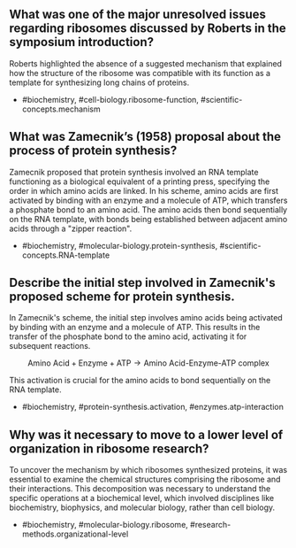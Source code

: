 ## What was one of the major unresolved issues regarding ribosomes discussed by Roberts in the symposium introduction?

Roberts highlighted the absence of a suggested mechanism that explained how the structure of the ribosome was compatible with its function as a template for synthesizing long chains of proteins.

- #biochemistry, #cell-biology.ribosome-function, #scientific-concepts.mechanism


## What was Zamecnik’s (1958) proposal about the process of protein synthesis?

Zamecnik proposed that protein synthesis involved an RNA template functioning as a biological equivalent of a printing press, specifying the order in which amino acids are linked. In his scheme, amino acids are first activated by binding with an enzyme and a molecule of ATP, which transfers a phosphate bond to an amino acid. The amino acids then bond sequentially on the RNA template, with bonds being established between adjacent amino acids through a "zipper reaction".

- #biochemistry, #molecular-biology.protein-synthesis, #scientific-concepts.RNA-template


## Describe the initial step involved in Zamecnik's proposed scheme for protein synthesis.

In Zamecnik's scheme, the initial step involves amino acids being activated by binding with an enzyme and a molecule of ATP. This results in the transfer of the phosphate bond to the amino acid, activating it for subsequent reactions.

$$
\text{Amino Acid} + \text{Enzyme} + \text{ATP} \rightarrow \text{Amino Acid-Enzyme-ATP complex}
$$

This activation is crucial for the amino acids to bond sequentially on the RNA template.

- #biochemistry, #protein-synthesis.activation, #enzymes.atp-interaction


## Why was it necessary to move to a lower level of organization in ribosome research?

To uncover the mechanism by which ribosomes synthesized proteins, it was essential to examine the chemical structures comprising the ribosome and their interactions. This decomposition was necessary to understand the specific operations at a biochemical level, which involved disciplines like biochemistry, biophysics, and molecular biology, rather than cell biology.

- #biochemistry, #molecular-biology.ribosome, #research-methods.organizational-level
